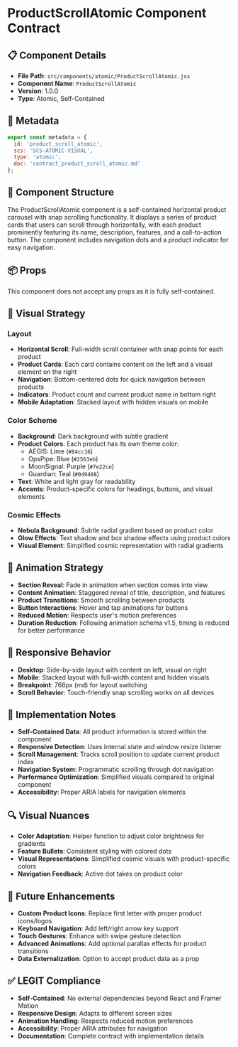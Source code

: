 # ProductScrollAtomic Component Contract

## 📋 Component Details
- **File Path**: `src/components/atomic/ProductScrollAtomic.jsx`
- **Component Name**: `ProductScrollAtomic`
- **Version**: 1.0.0
- **Type**: Atomic, Self-Contained

## 📘 Metadata
```js
export const metadata = {
  id: 'product_scroll_atomic',
  scs: 'SCS-ATOMIC-VISUAL',
  type: 'atomic',
  doc: 'contract_product_scroll_atomic.md'
};
```

## 🧩 Component Structure
The ProductScrollAtomic component is a self-contained horizontal product carousel with snap scrolling functionality. It displays a series of product cards that users can scroll through horizontally, with each product prominently featuring its name, description, features, and a call-to-action button. The component includes navigation dots and a product indicator for easy navigation.

## 📦 Props
This component does not accept any props as it is fully self-contained.

## 🎨 Visual Strategy

### Layout
- **Horizontal Scroll**: Full-width scroll container with snap points for each product
- **Product Cards**: Each card contains content on the left and a visual element on the right
- **Navigation**: Bottom-centered dots for quick navigation between products
- **Indicators**: Product count and current product name in bottom right
- **Mobile Adaptation**: Stacked layout with hidden visuals on mobile

### Color Scheme
- **Background**: Dark background with subtle gradient
- **Product Colors**: Each product has its own theme color:
  - AEGIS: Lime (`#84cc16`)
  - OpsPipe: Blue (`#2563eb`)
  - MoonSignal: Purple (`#7e22ce`)
  - Guardian: Teal (`#0d9488`)
- **Text**: White and light gray for readability
- **Accents**: Product-specific colors for headings, buttons, and visual elements

### Cosmic Effects
- **Nebula Background**: Subtle radial gradient based on product color
- **Glow Effects**: Text shadow and box shadow effects using product colors
- **Visual Element**: Simplified cosmic representation with radial gradients

## 🔄 Animation Strategy
- **Section Reveal**: Fade in animation when section comes into view
- **Content Animation**: Staggered reveal of title, description, and features
- **Product Transitions**: Smooth scrolling between products
- **Button Interactions**: Hover and tap animations for buttons
- **Reduced Motion**: Respects user's motion preferences
- **Duration Reduction**: Following animation schema v1.5, timing is reduced for better performance

## 📱 Responsive Behavior
- **Desktop**: Side-by-side layout with content on left, visual on right
- **Mobile**: Stacked layout with full-width content and hidden visuals
- **Breakpoint**: 768px (md) for layout switching
- **Scroll Behavior**: Touch-friendly snap scrolling works on all devices

## 🔐 Implementation Notes
- **Self-Contained Data**: All product information is stored within the component
- **Responsive Detection**: Uses internal state and window resize listener
- **Scroll Management**: Tracks scroll position to update current product index
- **Navigation System**: Programmatic scrolling through dot navigation
- **Performance Optimization**: Simplified visuals compared to original component
- **Accessibility**: Proper ARIA labels for navigation elements

## 🔍 Visual Nuances
- **Color Adaptation**: Helper function to adjust color brightness for gradients
- **Feature Bullets**: Consistent styling with colored dots
- **Visual Representations**: Simplified cosmic visuals with product-specific colors
- **Navigation Feedback**: Active dot takes on product color

## 🚀 Future Enhancements
- **Custom Product Icons**: Replace first letter with proper product icons/logos
- **Keyboard Navigation**: Add left/right arrow key support
- **Touch Gestures**: Enhance with swipe gesture detection
- **Advanced Animations**: Add optional parallax effects for product transitions
- **Data Externalization**: Option to accept product data as a prop

## ✅ LEGIT Compliance
- **Self-Contained**: No external dependencies beyond React and Framer Motion
- **Responsive Design**: Adapts to different screen sizes
- **Animation Handling**: Respects reduced motion preferences
- **Accessibility**: Proper ARIA attributes for navigation
- **Documentation**: Complete contract with implementation details 